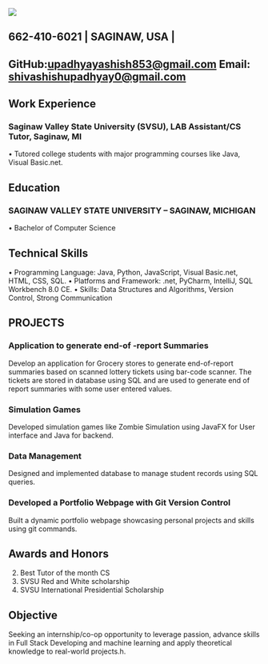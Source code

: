 ![](https://github.com/supadhy1-tech/supadhy1.github.io/blob/main/headshot.jpg)
## 662-410-6021 | SAGINAW, USA | 
## GitHub:upadhyayashish853@gmail.com                                  Email: shivashishupadhyay0@gmail.com      

		
## Work Experience	
### Saginaw Valley State University (SVSU), LAB Assistant/CS Tutor, Saginaw, MI
•	Tutored college students with major programming courses like Java, Visual Basic.net.
	

## Education   	
### SAGINAW VALLEY STATE UNIVERSITY – SAGINAW, MICHIGAN
•	Bachelor of Computer Science

## Technical Skills 
• Programming Language:  Java, Python, JavaScript, Visual Basic.net, HTML, CSS, SQL.
• Platforms and Framework:  .net, PyCharm, IntelliJ, SQL Workbench 8.0 CE.
• Skills:  Data Structures and Algorithms, Version Control, Strong Communication

	
## PROJECTS
###	Application to generate end-of -report Summaries
Develop an application for Grocery stores to generate end-of-report summaries based on scanned lottery tickets using bar-code scanner. The tickets are stored in database using SQL and are used to generate end of report summaries with some user entered values. 
###	Simulation Games  
Developed simulation games like Zombie Simulation using JavaFX for User interface and Java for backend.
###	Data Management
Designed and implemented database to manage student records using SQL queries.
###	Developed a Portfolio Webpage with Git Version Control
Built a dynamic portfolio webpage showcasing personal projects and skills using git commands.


## Awards and    Honors	
2.	Best Tutor of the month CS
3.	SVSU Red and White scholarship
4.	SVSU International Presidential Scholarship
                                       
## Objective 	
Seeking an internship/co-op opportunity to leverage passion, advance skills in Full Stack Developing and machine learning and apply theoretical knowledge to real-world projects.h.




